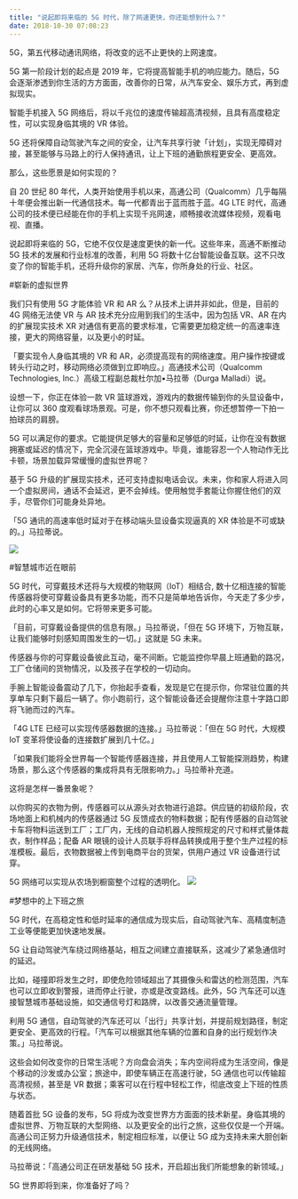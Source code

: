```yaml
---
title: "说起即将来临的 5G 时代，除了网速更快，你还能想到什么？"
date: 2018-10-30 07:08:23
---
```


5G，第五代移动通讯网络，将改变的远不止更快的上网速度。

5G 第一阶段计划的起点是 2019 年，它将提高智能手机的响应能力。随后，5G 会逐渐渗透到你生活的方方面面，改善你的日常，从汽车安全、娱乐方式，再到虚拟现实。

智能手机接入 5G 网络后，将以千兆位的速度传输超高清视频，且具有高度稳定性，可以实现身临其境的 VR 体验。

5G 还将保障自动驾驶汽车之间的安全，让汽车共享行驶「计划」，实现无障碍对接，甚至能够与马路上的行人保持通讯，让上下班的通勤旅程更安全、更高效。

那么，这些愿景是如何实现的？

自 20 世纪 80 年代，人类开始使用手机以来，高通公司（Qualcomm）几乎每隔十年便会推出新一代通信技术。每一代都青出于蓝而胜于蓝。4G LTE 时代，高通公司的技术便已经能在你的手机上实现千兆网速，顺畅接收流媒体视频，观看电视、直播。

说起即将来临的 5G，它绝不仅仅是速度更快的新一代。这些年来，高通不断推动 5G 技术的发展和行业标准的改善，利用 5G 将数十亿台智能设备互联。这不只改变了你的智能手机，还将升级你的家居、汽车，你所身处的行业、社区。

#崭新的虚拟世界

我们只有使用 5G 才能体验 VR 和 AR 么？从技术上讲并非如此，但是，目前的 4G 网络无法使 VR 与 AR 技术充分应用到我们的生活中，因为包括 VR、AR 在内的扩展现实技术 XR 对通信有更高的要求标准，它需要更加稳定统一的高速率连接，更大的网络容量，以及更小的时延。

「要实现令人身临其境的 VR 和 AR，必须提高现有的网络速度。用户操作按键或转头行动之时，移动网络必须做到立即响应。」高通技术公司（Qualcomm Technologies, Inc.）高级工程副总裁杜尔加•马拉蒂（Durga Malladi）说。

设想一下，你正在体验一款 VR 篮球游戏，游戏内的数据传输到你的头显设备中，让你可以 360 度观看球场景观。可是，你不想只观看比赛，你还想暂停一下拍一拍球员的肩膀。

5G 可以满足你的要求。它能提供足够大的容量和足够低的时延，让你在没有数据拥塞或延迟的情况下，完全沉浸在篮球游戏中。毕竟，谁能容忍一个人物动作无比卡顿，场景加载异常缓慢的虚拟世界呢？

基于 5G 升级的扩展现实技术，还可支持虚拟电话会议。未来，你和家人将进入同一个虚拟房间，通话不会延迟，更不会掉线。使用触觉手套能让你握住他们的双手，尽管你们可能身处异地。

「5G 通讯的高速率低时延对于在移动端头显设备实现逼真的 XR 体验是不可或缺的。」马拉蒂说。

![](http://doc.openluat.com/api/static/editormd/php/../uploads/5_89125.jpg)

#智慧城市近在眼前

5G 时代，可穿戴技术还将与大规模的物联网（IoT）相结合, 数十亿相连接的智能传感器将使可穿戴设备具有更多功能，而不只是简单地告诉你，今天走了多少步，此时的心率又是如何。它将带来更多可能。

「目前，可穿戴设备提供的信息有限。」马拉蒂说，「但在 5G 环境下，万物互联，让我们能够时刻感知周围发生的一切。」这就是 5G 未来。

传感器与你的可穿戴设备彼此互动，毫不间断。它能监控你早晨上班通勤的路况，工厂仓储间的货物情况，以及孩子在学校的一切动向。

手腕上智能设备震动了几下，你抬起手查看，发现是它在提示你，你常驻位置的共享单车只剩下最后一辆了。你小跑前行，这个智能设备还会提醒你注意十字路口即将飞驰而过的汽车。

「4G LTE 已经可以实现传感器数据的连接。」马拉蒂说：「但在 5G 时代，大规模 IoT 变革将使设备的连接数扩展到几十亿。」

「如果我们能将全世界每一个智能传感器连接，并且使用人工智能探测趋势，构建场景，那么这个传感器的集成将具有无限影响力。」马拉蒂补充道。

这将是怎样一番景象呢？

以你购买的衣物为例，传感器可以从源头对衣物进行追踪。供应链的初级阶段，农场地面上和机械内的传感器通过 5G 反馈成衣的物料数据；配有传感器的自动驾驶卡车将物料运送到工厂；工厂内，无线的自动机器人按照规定的尺寸和样式量体裁衣，制作样品；配备 AR 眼镜的设计人员联手将样品转换成用于整个生产过程的标准模板。最后，衣物数据被上传到电商平台的货架，供用户通过 VR 设备进行试穿。

5G 网络可以实现从农场到橱窗整个过程的透明化。
![](http://doc.openluat.com/api/static/editormd/php/../uploads/5_62255.jpg)

#梦想中的上下班之旅

5G 时代，在高稳定性和低时延率的通信成为现实后，自动驾驶汽车、高精度制造工业等便能更加快速地发展。

5G 让自动驾驶汽车绕过网络基站，相互之间建立直接联系，这减少了紧急通信时的延迟。

比如，碰撞即将发生之时，即使危险领域超出了其摄像头和雷达的检测范围，汽车也可以立即收到警报，进而停止行驶，亦或是改变路线。此外，5G 汽车还可以连接智慧城市基础设施，如交通信号灯和路牌，以改善交通流量管理。

利用 5G 通信，自动驾驶的汽车还可以「出行」共享计划，并提前规划路径，制定更安全、更高效的行程。「汽车可以根据其他车辆的位置和自身的出行规划作决策。」马拉蒂说。

这些会如何改变你的日常生活呢？方向盘会消失；车内空间将成为生活空间，像是个移动的沙发或办公室；旅途中，即使车辆正在高速行驶，5G 通信也可以传输超高清视频，甚至是 VR 数据；乘客可以在行程中轻松工作，彻底改变上下班的性质与状态。

随着首批 5G 设备的发布，5G 将成为改变世界方方面面的技术新星。身临其境的虚拟世界、万物互联的大型网络、以及更安全的出行之旅，这些仅仅是一个开端。高通公司正努力升级通信技术，制定相应标准，以便让 5G 成为支持未来大胆创新的无线网络。

马拉蒂说：「高通公司正在研发基础 5G 技术，开启超出我们所能想象的新领域。」

5G 世界即将到来，你准备好了吗？
